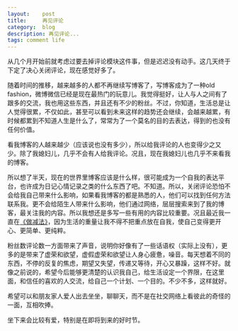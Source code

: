 ```yaml
---
layout:    post
title:     再见评论
category:  blog
description: 再见评论...
tags: comment life
---
```

从几个月开始前就考虑过要去掉评论模块这件事，但是迟迟没有动手。这几天终于下定了决心关闭评论，现在感觉好多了。

随着时间的推移，越来越多的人都不再继续写博客了，写博客成为了一种old fashion，微博微信已经是现在最热门的玩意儿。我觉得挺好，让人与人之间有了跟多的交流，我也用这些东西，并且还有不少的粉丝。不过，你知道，生活总是让人觉得很累，不仅如此，甚至可以看到未来这样的趋势还会继续，会越来越累，有时候都累到不知道人生是什么了，常常为了一个莫名的目的去表达，得到的也没有任何价值。

看我博客的人越来越少（应该说也没有多少），所以给我评论的人也变得少之又少。除了我媳妇儿，几乎不会有人给我评论。况且，现在我媳妇儿也几乎不来看我的博客。

所以想了半天，现在的世界里博客应该是什么样，很可能成为一个自我的表达平台，也许成为日记心情记录之类的什么东西了吧。不知道。所以，关闭评论恐怕不会给我自己带来什么影响，如果看我博客的都是熟悉的人，他们可以找到任何方法联系我。更不会给陌生人带来什么影响，他们通过网络，层层搜索来到了我的博客，最关注我的内容。所以我想还是多写一些有用的内容比较重要。况且最近我一直在[《做减法》](/blog/2013/08/20/what-next/)，因为生活的重量让我不得不把重点放在自我，使自己变得更开心、更简单、更纯粹。

粉丝数评论数一方面带来了声音，说明你好像有了一些话语权（实际上没有），更多的是带来了虚荣和欲望，虚假虚荣和欲望让人身心疲惫，噪音。每天想着不同的东西，不停的反复的焦虑，期望又失望，传递又等待，开心又暴躁，这样不好。就像之前说的，希望今后能够更清楚的认识我自己，给生活设定一个界限，在这里面，和信任的喜欢的人交流，给自己一个计划、一个目的。不少不多，这样就好。

希望可以和朋友家人爱人出去坐坐，聊聊天，而不是在社交网络上看彼此的奇怪的一面，互相吹捧。

坐下来会比较有爱，特别是在即将到来的好时节。
